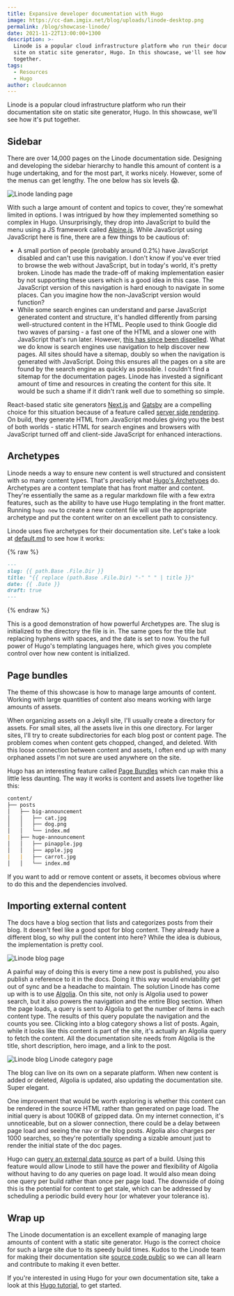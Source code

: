 ```yaml
---
title: Expansive developer documentation with Hugo
image: https://cc-dam.imgix.net/blog/uploads/linode-desktop.png
permalink: /blog/showcase-linode/
date: 2021-11-22T13:00:00+1300
description: >-
  Linode is a popular cloud infrastructure platform who run their documentation
  site on static site generator, Hugo. In this showcase, we'll see how it's put
  together.
tags:
  - Resources
  - Hugo
author: cloudcannon
---
```

Linode is a popular cloud infrastructure platform who run their documentation site on static site generator, Hugo. In this showcase, we'll see how it's put together.

## Sidebar

There are over 14,000 pages on the Linode documentation side. Designing and developing the sidebar hierarchy to handle this amount of content is a huge undertaking, and for the most part, it works nicely. However, some of the menus can get lengthy. The one below has six levels 😱.

![Linode landing page](https://cc-dam.imgix.net/blog/uploads/linode-docs.jpg)

 With such a large amount of content and topics to cover, they're somewhat limited in options. I was intrigued by how they implemented something so complex in Hugo. Unsurprisingly, they drop into JavaScript to build the menu using a JS framework called [Alpine.js](https://github.com/alpinejs/alpine). While JavaScript using JavaScript here is fine, there are a few things to be cautious of:

* A small portion of people (probably around 0.2%) have JavaScript disabled and can't use this navigation. I don't know if you've ever tried to browse the web without JavaScript, but in today's world, it's pretty broken. Linode has made the trade-off of making implementation easier by not supporting these users which is a good idea in this case. The JavaScript version of this navigation is hard enough to navigate in some places. Can you imagine how the non-JavaScript version would function?
* While some search engines can understand and parse JavaScript generated content and structure, it's handled differently from parsing well-structured content in the HTML. People used to think Google did two waves of parsing - a fast one of the HTML and a slower one with JavaScript that's run later. However, [this has since been dispelled](https://www.seroundtable.com/google-no-two-waves-indexing-29225.html). What we do know is search engines use navigation to help discover new pages. All sites should have a sitemap, doubly so when the navigation is generated with JavaScript. Doing this ensures all the pages on a site are found by the search engine as quickly as possible. I couldn't find a sitemap for the documentation pages. Linode has invested a significant amount of time and resources in creating the content for this site. It would be such a shame if it didn't rank well due to something so simple.

React-based static site generators [Next.js](https://nextjs.org/) and [Gatsby](https://www.gatsbyjs.com/) are a compelling choice for this situation because of a feature called [server side rendering](https://www.gatsbyjs.com/docs/glossary/server-side-rendering/). On build, they generate HTML from JavaScript modules giving you the best of both worlds - static HTML for search engines and browsers with JavaScript turned off and client-side JavaScript for enhanced interactions.

## Archetypes

Linode needs a way to ensure new content is well structured and consistent with so many content types. That's precisely what [Hugo's Archetypes](https://gohugo.io/content-management/archetypes/) do. Archetypes are a content template that has front matter and content. They're essentially the same as a regular markdown file with a few extra features, such as the ability to have use Hugo templating in the front matter. Running `hugo new` to create a new content file will use the appropriate archetype and put the content writer on an excellent path to consistency.

Linode uses five archetypes for their documentation site. Let's take a look at [default.md](https://github.com/linode/docs/blob/develop/archetypes/default.md) to see how it works:

{% raw %}
```md
---
slug: {{ path.Base .File.Dir }}
title: "{{ replace (path.Base .File.Dir) "-" " " | title }}"
date: {{ .Date }}
draft: true
---
```
{% endraw %}

This is a good demonstration of how powerful Archetypes are. The slug is initialized to the directory the file is in. The same goes for the title but replacing hyphens with spaces, and the date is set to now. You the full power of Hugo's templating languages here, which gives you complete control over how new content is initialized.

## Page bundles

The theme of this showcase is how to manage large amounts of content. Working with large quantities of content also means working with large amounts of assets.

When organizing assets on a Jekyll site, I'll usually create a directory for assets. For small sites, all the assets live in this one directory. For larger sites, I'll try to create subdirectories for each blog post or content page. The problem comes when content gets chopped, changed, and deleted. With this loose connection between content and assets, I often end up with many orphaned assets I'm not sure are used anywhere on the site.

Hugo has an interesting feature called [Page Bundles](https://gohugo.io/content-management/page-bundles/) which can make this a little less daunting. The way it works is content and assets live together like this:

```md
content/
├── posts
│   ├── big-announcement
│   │   ├── cat.jpg
│   │   ├── dog.png
│   │   └── index.md
|   ├── huge-announcement
│   │   ├── pinapple.jpg
│   │   ├── apple.jpg
|   |   ├── carrot.jpg
│   │   └── index.md
```

If you want to add or remove content or assets, it becomes obvious where to do this and the dependencies involved. 

## Importing external content

The docs have a blog section that lists and categorizes posts from their blog. It doesn't feel like a good spot for blog content. They already have a different blog, so why pull the content into here? While the idea is dubious, the implementation is pretty cool.

![Linode blog page](https://cc-dam.imgix.net/blog/uploads/linode-blog.jpg)

A painful way of doing this is every time a new post is published, you also publish a reference to it in the docs. Doing it this way would enviability get out of sync and be a headache to maintain. The solution Linode has come up with is to use [Algolia](https://www.algolia.com/). On this site, not only is Algolia used to power search, but it also powers the navigation and the entire Blog section. When the page loads, a query is sent to Algolia to get the number of items in each content type. The results of this query populate the navigation and the counts you see. Clicking into a blog category shows a list of posts. Again, while it looks like this content is part of the site, it's actually an Algolia query to fetch the content. All the documentation site needs from Algolia is the title, short description, hero image, and a link to the post. 

![Linode blog Linode category page](https://cc-dam.imgix.net/blog/uploads/linode-categories.jpg)

The blog can live on its own on a separate platform. When new content is added or deleted, Algolia is updated, also updating the documentation site. Super elegant.

One improvement that would be worth exploring is whether this content can be rendered in the source HTML rather than generated on page load. The initial query is about 100KB of gzipped data. On my internet connection, it's unnoticeable, but on a slower connection, there could be a delay between page load and seeing the nav or the blog posts. Algolia also charges per 1000 searches, so they're potentially spending a sizable amount just to render the initial state of the doc pages.

Hugo can [query an external data source](https://gohugo.io/templates/data-templates/#data-driven-content) as part of a build. Using this feature would allow Linode to still have the power and flexibility of Algolia without having to do any queries on page load. It would also mean doing one query per build rather than once per page load. The downside of doing this is the potential for content to get stale, which can be addressed by scheduling a periodic build every hour (or whatever your tolerance is).

## Wrap up

The Linode documentation is an excellent example of managing large amounts of content with a static site generator. Hugo is the correct choice for such a large site due to its speedy build times. Kudos to the Linode team for making their documentation site [source code public](https://github.com/linode/docs) so we can all learn and contribute to making it even better. 

If you're interested in using Hugo for your own documentation site, take a look at this [Hugo tutorial](https://cloudcannon.com/community/learn/hugo-tutorial/), to get started. 